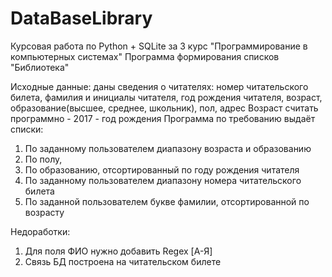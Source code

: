# DataBaseLibrary
Курсовая работа по Python + SQLite за 3 курс "Программирование в компьютерных системах"
Программа формирования списков "Библиотека"

Исходные данные: даны сведения о читателях: номер читательского билета, фамилия и инициалы читателя, год рождения читателя, возраст, образование(высшее, среднее, школьник), пол, адрес
Возраст считать программно - 2017 - год рождения
Программа по требованию выдаёт списки:
1. По заданному пользователем диапазону возраста и образованию
2. По полу,
3. По образованию, отсортированный по году рождения читателя
4. По заданному пользователем диапазону номера читательского билета
5. По заданной пользователем букве фамилии, отсортированной по возрасту

Недоработки:
  1) Для поля ФИО нужно добавить Regex [А-Я]
  2) Связь БД построена на читательском билете
  
